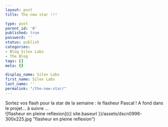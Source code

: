 ```yaml
---
layout: post
title: The new star !!!

type: post
parent_id: '0'
published: true
password: ''
status: publish
categories:
- Blog Silex Labs
- The Blog
tags: []
meta: {}

display_name: Silex Labs
first_name: Silex Labs
last_name: ''
permalink: "/the-new-star/"
---
```


Sortez vos flash pour la star de la semaine
: le flasheur Pascal ! A fond dans le projet... à suivre ...  
![flasheur en pleine reflexion]({{ site.baseurl }}/assets/dscn0996-300x225.jpg "flasheur en pleine reflexion")